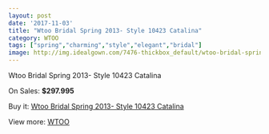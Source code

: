 ```yaml
---
layout: post
date: '2017-11-03'
title: "Wtoo Bridal Spring 2013- Style 10423 Catalina"
category: WTOO
tags: ["spring","charming","style","elegant","bridal"]
image: http://img.idealgown.com/7476-thickbox_default/wtoo-bridal-spring-2013-style-10423-catalina.jpg
---
```

Wtoo Bridal Spring 2013- Style 10423 Catalina

On Sales: **$297.995**
<a href="https://www.idealgown.com/en/wtoo/3163-wtoo-bridal-spring-2013-style-10423-catalina.html"><amp-img layout="responsive" width="600" height="600" src="//img.idealgown.com/7476-thickbox_default/wtoo-bridal-spring-2013-style-10423-catalina.jpg" alt="Wtoo Bridal Spring 2013- Style 10423 Catalina 0" /></a>
<a href="https://www.idealgown.com/en/wtoo/3163-wtoo-bridal-spring-2013-style-10423-catalina.html"><amp-img layout="responsive" width="600" height="600" src="//img.idealgown.com/7479-thickbox_default/wtoo-bridal-spring-2013-style-10423-catalina.jpg" alt="Wtoo Bridal Spring 2013- Style 10423 Catalina 1" /></a>
<a href="https://www.idealgown.com/en/wtoo/3163-wtoo-bridal-spring-2013-style-10423-catalina.html"><amp-img layout="responsive" width="600" height="600" src="//img.idealgown.com/7478-thickbox_default/wtoo-bridal-spring-2013-style-10423-catalina.jpg" alt="Wtoo Bridal Spring 2013- Style 10423 Catalina 2" /></a>
<a href="https://www.idealgown.com/en/wtoo/3163-wtoo-bridal-spring-2013-style-10423-catalina.html"><amp-img layout="responsive" width="600" height="600" src="//img.idealgown.com/7477-thickbox_default/wtoo-bridal-spring-2013-style-10423-catalina.jpg" alt="Wtoo Bridal Spring 2013- Style 10423 Catalina 3" /></a>

Buy it: [Wtoo Bridal Spring 2013- Style 10423 Catalina](https://www.idealgown.com/en/wtoo/3163-wtoo-bridal-spring-2013-style-10423-catalina.html "Wtoo Bridal Spring 2013- Style 10423 Catalina")

View more: [WTOO](https://www.idealgown.com/en/39-wtoo "WTOO")